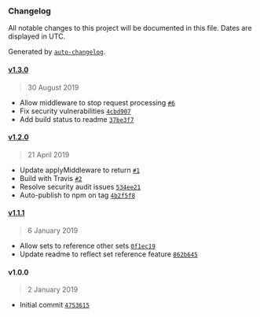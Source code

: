 ### Changelog

All notable changes to this project will be documented in this file. Dates are displayed in UTC.

Generated by [`auto-changelog`](https://github.com/CookPete/auto-changelog).

#### [v1.3.0](https://github.com/mhamann/micro-mw/compare/v1.2.0...v1.3.0)

> 30 August 2019

- Allow middleware to stop request processing [`#6`](https://github.com/mhamann/micro-mw/pull/6)
- Fix security vulnerabilities [`4cbd907`](https://github.com/mhamann/micro-mw/commit/4cbd9079885ab8ac0abd1470c6b4df7dfe280ce1)
- Add build status to readme [`37be3f7`](https://github.com/mhamann/micro-mw/commit/37be3f78f4e3a4c1ab81e1a6c195747b15303f58)

#### [v1.2.0](https://github.com/mhamann/micro-mw/compare/v1.1.1...v1.2.0)

> 21 April 2019

- Update applyMiddleware to return [`#1`](https://github.com/mhamann/micro-mw/pull/1)
- Build with Travis [`#2`](https://github.com/mhamann/micro-mw/pull/2)
- Resolve security audit issues [`534ee21`](https://github.com/mhamann/micro-mw/commit/534ee21911445766323e3399f1771796df5b24a7)
- Auto-publish to npm on tag [`4b2f5f8`](https://github.com/mhamann/micro-mw/commit/4b2f5f8ad7c19fab7ce38fff2676e2ed81758103)

#### [v1.1.1](https://github.com/mhamann/micro-mw/compare/v1.0.0...v1.1.1)

> 6 January 2019

- Allow sets to reference other sets [`0f1ec19`](https://github.com/mhamann/micro-mw/commit/0f1ec193df9ae408e0eda6c7acb6cb06df759d62)
- Update readme to reflect set reference feature [`862b645`](https://github.com/mhamann/micro-mw/commit/862b6453a6b0b5f5ee074e0e3b99073fcd260f45)

#### v1.0.0

> 2 January 2019

- Initial commit [`4753615`](https://github.com/mhamann/micro-mw/commit/4753615fe6f48c4d786cb8d0a72fe7f6e71a2b2d)
